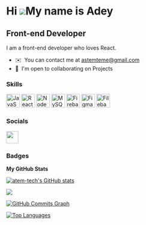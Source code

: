 Hi ![](https://user-images.githubusercontent.com/18350557/176309783-0785949b-9127-417c-8b55-ab5a4333674e.gif)My name is Adey
============================================================================================================================

Front-end Developer
-------------------

I am a front-end developer who loves React.

* ✉️  You can contact me at [astemteme@gmail.com](mailto:astemteme@gmail.com)
* 🤝  I'm open to collaborating on Projects

### Skills


<p align="left">
<a href="https://developer.mozilla.org/en-US/docs/Web/JavaScript" target="_blank" rel="noreferrer"><img src="https://raw.githubusercontent.com/danielcranney/readme-generator/main/public/icons/skills/javascript-colored.svg" width="36" height="36" alt="JavaScript" /></a>
<a href="https://reactjs.org/" target="_blank" rel="noreferrer"><img src="https://raw.githubusercontent.com/danielcranney/readme-generator/main/public/icons/skills/react-colored.svg" width="36" height="36" alt="React" /></a>
<a href="https://nodejs.org/en/" target="_blank" rel="noreferrer"><img src="https://raw.githubusercontent.com/danielcranney/readme-generator/main/public/icons/skills/nodejs-colored.svg" width="36" height="36" alt="NodeJS" /></a>
<a href="https://www.mysql.com/" target="_blank" rel="noreferrer"><img src="https://raw.githubusercontent.com/danielcranney/readme-generator/main/public/icons/skills/mysql-colored.svg" width="36" height="36" alt="MySQL" /></a>
<a href="https://firebase.google.com/" target="_blank" rel="noreferrer"><img src="https://raw.githubusercontent.com/danielcranney/readme-generator/main/public/icons/skills/firebase-colored.svg" width="36" height="36" alt="Firebase" /></a>
<a href="https://www.figma.com/" target="_blank" rel="noreferrer"><img src="https://raw.githubusercontent.com/danielcranney/readme-generator/main/public/icons/skills/figma-colored.svg" width="36" height="36" alt="Figma" /></a>
<a href="https://filebase.com/" target="_blank" rel="noreferrer"><img src="https://raw.githubusercontent.com/danielcranney/readme-generator/main/public/icons/skills/filebase-colored.svg" width="36" height="36" alt="Filebase" /></a>
</p>


### Socials

<p align="left"> <a href="https://www.github.com/atem-tech" target="_blank" rel="noreferrer"><img src="https://raw.githubusercontent.com/danielcranney/readme-generator/main/public/icons/socials/github.svg" width="32" height="32" /></a></p>

### Badges

<b>My GitHub Stats</b>

<a href="http://www.github.com/atem-tech"><img src="https://github-readme-stats.vercel.app/api?username=atem-tech&show_icons=true&hide=&count_private=true&title_color=0891b2&text_color=ffffff&icon_color=0891b2&bg_color=1c1917&hide_border=true&show_icons=true" alt="atem-tech's GitHub stats" /></a>

<a href="http://www.github.com/atem-tech"><img src="https://github-readme-streak-stats.herokuapp.com/?user=atem-tech&stroke=ffffff&background=1c1917&ring=0891b2&fire=0891b2&currStreakNum=ffffff&currStreakLabel=0891b2&sideNums=ffffff&sideLabels=ffffff&dates=ffffff&hide_border=true" /></a>

<a href="http://www.github.com/atem-tech"><img src="https://activity-graph.herokuapp.com/graph?username=atem-tech&bg_color=1c1917&color=ffffff&line=0891b2&point=ffffff&area_color=1c1917&area=true&hide_border=true&custom_title=GitHub%20Commits%20Graph" alt="GitHub Commits Graph" /></a>

<a href="https://github.com/atem-tech" align="left"><img src="https://github-readme-stats.vercel.app/api/top-langs/?username=atem-tech&langs_count=10&title_color=0891b2&text_color=ffffff&icon_color=0891b2&bg_color=1c1917&hide_border=true&locale=en&custom_title=Top%20%Languages" alt="Top Languages" /></a>

